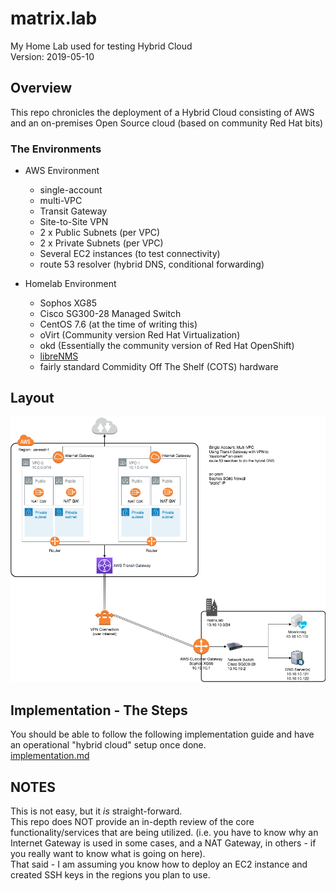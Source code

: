 # matrix.lab
My Home Lab used for testing Hybrid Cloud  
Version: 2019-05-10

## Overview
This repo chronicles the deployment of a Hybrid Cloud consisting of AWS and an on-premises Open Source cloud (based on community Red Hat bits)  
### The Environments
* AWS Environment 
  * single-account 
  * multi-VPC 
  * Transit Gateway
  * Site-to-Site VPN
  * 2 x Public Subnets (per VPC)
  * 2 x Private Subnets (per VPC)
  * Several EC2 instances (to test connectivity)
  * route 53 resolver (hybrid DNS, conditional forwarding)


* Homelab Environment
  * Sophos XG85
  * Cisco SG300-28 Managed Switch
  * CentOS 7.6 (at the time of writing this)
  * oVirt (Community version Red Hat Virtualization)
  * okd (Essentially the community version of Red Hat OpenShift)
  * [libreNMS](https://www.librenms.org/) 
  * fairly standard Commidity Off The Shelf (COTS) hardware

## Layout
![Hybrid-Single_Account.png](Images/Hybrid-Single_Account.png)

## Implementation - The Steps
You should be able to follow the following implementation guide and have an operational "hybrid cloud" setup once done.  
[implementation.md](implementation.md)

## NOTES
This is not easy, but it *is* straight-forward.  
This repo does NOT provide an in-depth review of the core functionality/services that are being utilized.  (i.e. you have to know why an Internet Gateway is used in some cases, and a NAT Gateway, in others - if you really want to know what is going on here).  
That said - I am assuming you know how to deploy an EC2 instance and created SSH keys in the regions you plan to use.  
